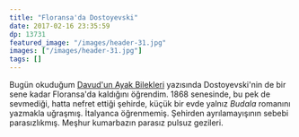 ```yaml
---
title: "Floransa'da Dostoyevski"
date: 2017-02-16 23:35:59
dp: 13731
featured_image: "/images/header-31.jpg"
images: ["/images/header-31.jpg"]
tags: []
---
```




Bugün okuduğum [Davud'un Ayak Bilekleri](http://ift.tt/2byFj9G) yazısında
Dostoyevski'nin de bir sene kadar Floransa'da kaldığını öğrendim. 1868
senesinde, bu pek de sevmediği, hatta nefret ettiği şehirde, küçük bir evde
yalnız *Budala* romanını yazmakla uğraşmış. İtalyanca öğrenmemiş. Şehirden
ayrılamayışının sebebi parasızlıkmış. Meşhur kumarbazın parasız pulsuz gezileri.


